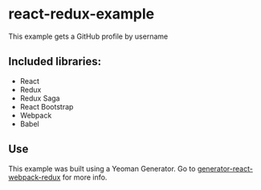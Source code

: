 # react-redux-example
This example gets a GitHub profile by username

## Included libraries:    
- React  
- Redux  
- Redux Saga  
- React Bootstrap  
- Webpack  
- Babel


## Use  
This example was built using a Yeoman Generator. Go to [generator-react-webpack-redux][generator-react-webpack-redux] for more info.

[generator-react-webpack-redux]: https://github.com/stylesuxx/generator-react-webpack-redux
